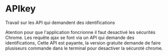 # APIkey
Travail sur les API qui demandent des identifications

Atention pour que l'application foncrionne il faut desactivé les sécurités Chrome. Les requête ajax se font via un API qui demande des identifications, 
Cette API est payante, la version gratuite demande de faire plusiseurs commande dans le terminal pour desactiver la sécuroté chrome. 
